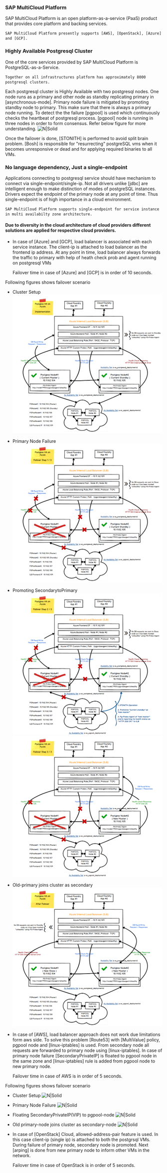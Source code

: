 ### SAP MultiCloud Platform

SAP MultiCloud Platform is an open platform-as-a-service (PaaS) product that provides core platform and backing services. 

    SAP MultiCloud Platform presently supports [AWS], [OpenStack], [Azure] and [GCP].

### Highly Available Postgresql Cluster

One of the core services provided by SAP MultiCloud Platform is PostgreSQL-as-a-Service.

    Together on all infrastructures platform has approximately 8000 postgresql clusters.

Each postgresql cluster is Highly Available with two postgresql nodes. One node runs as a primary and other node as standby replicating primary in [asynchronous-mode]. Primary node failure is mitigated by promoting standby node to primary. This make sure that there is always a primary node running. To detect the the failure [pgpool] is used which continuously checks the heartbeat of postgresql process. [pgpool] node is running in three nodes in order to form consensus. Refer below figure for more understanding.
![N|Solid](https://github.com/dbossap/dbos-performance/blob/master/postgresql-Cluster.png?raw=true)
  
  Once the failover is done, [STONITH] is performed to avoid split brain problem. [Bosh] is responsible for "resurrecting" postgreSQL vms when it becomes unresponsive or dead and for applying required binaries to all VMs.

### No language dependency, Just a single-endpoint

  Applications connecting to postgresql service should have mechanism to connect via single-endpoint/single-ip. Not all drivers unlike [jdbc] are intelligent enough to make distinction of modes of postgreSQL instances. Drivers expect the endpoint of the primary node at any point of time. Thus single-endpoint is of high importance in a cloud environment. 
  
    SAP MultiCloud Platform supports single-endpoint for service instance in multi availabilty zone architecture.
    
#### Due to diversity in the cloud architecture of cloud providers different solutions are applied for respective cloud providers.

- In case of [Azure] and [GCP], load balancer is associated with each service instance. The client-ip is attached to load balancer as the frontend ip address. At any point in time, load balancer always forwards the traffic to primary with help of heath check prob and agent running on postgresql VMs


    Failover time in case of [Azure] and [GCP] is in order of 10 seconds.

Following figures shows failover scenario

- Cluster Setup
![N|Solid](https://github.com/dineshmenon/pubrepo/blob/master/resc/ha/Azure-Implementation.png?raw=true)
- Primary Node Failure
![N|Solid](https://github.com/dineshmenon/pubrepo/blob/master/resc/ha/Failover-1.png?raw=true)
- Promoting SecondarytoPrimary
![N|Solid](https://github.com/dineshmenon/pubrepo/blob/master/resc/ha/Failover-2.png?raw=true)
![N|Solid](https://github.com/dineshmenon/pubrepo/blob/master/resc/ha/Failover-3.png?raw=true)
- Old-primary joins cluster as secondary
![N|Solid](https://github.com/dineshmenon/pubrepo/blob/master/resc/ha/Failover-4.png?raw=true)

- In case of [AWS], load balancer approach does not work due limitations form aws side. To solve this problem [Route53] with [MultiValue] policy, pgpool node and [linux-iptables] is used. From secondary node all requests are forwarded to primary node using [linux-iptables]. In case of primary node failure [SecondaryPrivateIP] is floated to pgpool node in the same zone and [linux-iptables] rule is added from pgpool node to new primary node.


    Failover time in case of AWS is in order of 5 seconds.
  
Following figures shows failover scenario

 - Cluster Setup
![N|Solid](https://github.com/dbossap/dbos-performance/blob/master/PMS1.png?raw=true)
- Primary Node Failure
![N|Solid](https://github.com/dbossap/dbos-performance/blob/master/PMS2.png?raw=true)
- Floating SecondaryPrivateIP(VIP) to pgpool-node
![N|Solid](https://github.com/dbossap/dbos-performance/blob/master/PMS3.png?raw=true)
- Old primary-node joins cluster as secondary-node
![N|Solid](https://github.com/dbossap/dbos-performance/blob/master/PMS4.png?raw=true)

- In case of [OpenStack] Cloud, allowed-address-pair feature is used. In this case client-ip (single ip) is attached to both the postgrsql VMs. During failure of primary node, secondary node is promoted. Next [arping] is done from new primary node to inform other VMs in the network.

    
    Failover time in case of OpenStack is in order of 5 seconds.

